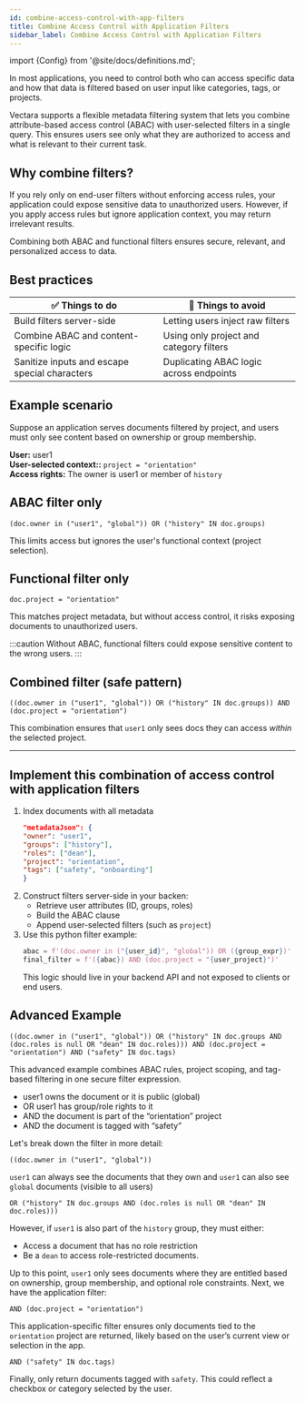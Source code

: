```yaml
---
id: combine-access-control-with-app-filters
title: Combine Access Control with Application Filters
sidebar_label: Combine Access Control with Application Filters
---
```


import {Config} from '@site/docs/definitions.md';

In most applications, you need to control both who can access specific data 
and how that data is filtered based on user input like categories, tags, or 
projects.

Vectara supports a flexible metadata filtering system that lets you combine 
attribute-based access control (ABAC) with user-selected filters in a single 
query. This ensures users see only what they are authorized to access and what 
is relevant to their current task.

## Why combine filters?

If you rely only on end-user filters without enforcing access rules, your 
application could expose sensitive data to unauthorized users. However, if you 
apply access rules but ignore application context, you may return irrelevant 
results.

Combining both ABAC and functional filters ensures secure, relevant, and 
personalized access to data.

## Best practices

| ✅ Things to do                          | 🚫 Things to avoid                             |
|------------------------------------------|------------------------------------------------|
| Build filters server-side                | Letting users inject raw filters               |
| Combine ABAC and content-specific logic         | Using only project and category filters  |
| Sanitize inputs and escape special characters | Duplicating ABAC logic across endpoints    |


## Example scenario

Suppose an application serves documents filtered by project, and users must 
only see content based on ownership or group membership.

**User:** user1  
**User-selected context::** `project = "orientation"`  
**Access rights:** The owner is user1 or member of `history`

## ABAC filter only

`(doc.owner in ("user1", "global")) OR ("history" IN doc.groups)`

This limits access but ignores the user's functional context (project 
selection).

## Functional filter only

`doc.project = "orientation"`

This matches project metadata, but without access control, it risks exposing 
documents to unauthorized users.

:::caution
Without ABAC, functional filters could expose sensitive content to the wrong 
users.
:::

## Combined filter (safe pattern)

`((doc.owner in ("user1", "global")) OR ("history" IN doc.groups)) AND (doc.project = "orientation")`

This combination ensures that `user1` only sees docs they can access *within* 
the selected project.

---

## Implement this combination of access control with application filters

1. Index documents with all metadata
    ```json
    "metadataJson": {
    "owner": "user1",
    "groups": ["history"],
    "roles": ["dean"],
    "project": "orientation",
    "tags": ["safety", "onboarding"]
    }
    ```
2. Construct filters server-side in your backen:
   * Retrieve user attributes (ID, groups, roles)
   * Build the ABAC clause
   * Append user-selected filters (such as `project`)  
3. Use this python filter example:
    ```python
    abac = f'(doc.owner in ("{user_id}", "global")) OR ({group_expr})'
    final_filter = f'({abac}) AND (doc.project = "{user_project}")'
    ```  
    This logic should live in your backend API and not exposed to clients or 
    end users.

## Advanced Example

`((doc.owner in ("user1", "global")) OR ("history" IN doc.groups AND (doc.roles is null OR "dean" IN doc.roles))) AND (doc.project = "orientation") AND ("safety" IN doc.tags)`

This advanced example combines ABAC rules, project scoping, and tag-based 
filtering in one secure filter expression. 

* user1 owns the document or it is public (global)
* OR user1 has group/role rights to it
* AND the document is part of the “orientation” project
* AND the document is tagged with “safety”

Let's break down the filter in more detail:

`((doc.owner in ("user1", "global"))`

`user1` can always see the documents that they own and `user1` can also see `global` documents (visible to all users)

`OR ("history" IN doc.groups AND (doc.roles is null OR "dean" IN doc.roles)))`

However, if `user1` is also part of the `history` group, they must either:
* Access a document that has no role restriction
* Be a `dean` to access role-restricted documents.

Up to this point, `user1` only sees documents where they are entitled based on 
ownership, group membership, and optional role constraints. Next, we have the 
application filter:

`AND (doc.project = "orientation")`

This application-specific filter ensures only documents tied to the `orientation` 
project are returned, likely based on the user’s current view or selection in 
the app.

`AND ("safety" IN doc.tags)`

Finally, only return documents tagged with `safety`. This could reflect a 
checkbox or category selected by the user.



